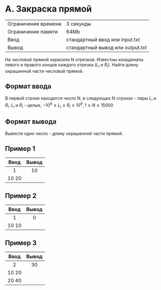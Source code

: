 # A. Закраска прямой

|                     |                                  |
| ------------------- | -------------------------------- |
| Ограничение времени | 3 секунды                        |
| Ограничение памяти  | 64Mb                             |
| Ввод                | стандартный ввод или input.txt   |
| Вывод               | стандартный вывод или output.txt |

На числовой прямой окрасили N отрезков. Известны координаты левого и правого концов каждого отрезка ($L_i$ и $R_i$). Найти длину окрашенной части числовой прямой.

## Формат ввода

В первой строке находится число N, в следующих N строках - пары $L_i$ и $R_i$. $L_i$ и $R_i$ - целые, $-10^9 ≤ L_i ≤ R_i ≤ 10^9, 1 ≤ N ≤ 15 000$

## Формат вывода

Вывести одно число - длину окрашенной части прямой.

## Пример 1

| Ввод  | Вывод |
| :---: | :---: |
|   1   |  10   |
| 10 20 |

## Пример 2

| Ввод  | Вывод |
| :---: | :---: |
|   1   |   0   |
| 10 10 |       |

## Пример 3

| Ввод  | Вывод |
| :---: | :---: |
|   2   |  30   |
| 10 20 |       |
| 20 40 |       |
